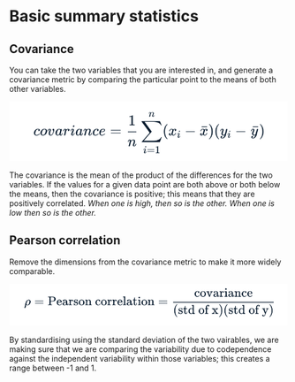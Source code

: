 # Basic summary statistics 
## Covariance 
You can take the two variables that you are interested in, and generate a covariance metric by comparing the particular point to the means of both other variables. 

![Covariance definition](./images/covariance_def.png)

The covariance is the mean of the product of the differences for the two variables. If the values for a given data point are both above or both below the means, then the covariance is positive; this means that they are positively correlated. *When one is high, then so is the other. When one is low then so is the other.* 

## Pearson correlation
Remove the dimensions from the covariance metric to make it more widely comparable. 

![Pearson definition](./images/pearson_def.png)

By standardising using the standard deviation of the two vairables, we are making sure that we are comparing the variability due to codependence against the independent variability within those variables; this creates a range between -1 and 1. 
